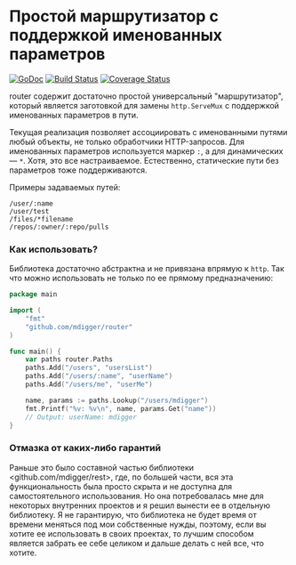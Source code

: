 # Простой маршрутизатор с поддержкой именованных параметров

[![GoDoc](https://godoc.org/github.com/mdigger/router?status.svg)](https://godoc.org/github.com/mdigger/router)
[![Build Status](https://travis-ci.org/mdigger/router.svg)](https://travis-ci.org/mdigger/router)
[![Coverage Status](https://coveralls.io/repos/github/mdigger/router/badge.svg?branch=master)](https://coveralls.io/github/mdigger/router?branch=master)

router содержит достаточно простой универсальный "маршрутизатор",
который является заготовкой для замены `http.ServeMux` с поддержкой именованных
параметров в пути.

Текущая реализация позволяет ассоциировать с именованными путями любый
объекты, не только обработчики HTTP-запросов. Для именованных параметров
используется маркер `:`, а для динамических — `*`. Хотя, это все
настраиваемое. Естественно, статические пути без параметров тоже
поддерживаются.

Примеры задаваемых путей:

	/user/:name
	/user/test
	/files/*filename
	/repos/:owner/:repo/pulls

### Как использовать?

Библиотека достаточно абстрактна и не привязана впрямую к `http`. Так что можно 
использовать не только по ее прямому предназначению:

```go
package main

import (
	"fmt"
	"github.com/mdigger/router"
)

func main() {
	var paths router.Paths
	paths.Add("/users", "usersList")
	paths.Add("/users/:name", "userName")
	paths.Add("/users/me", "userMe")

	name, params := paths.Lookup("/users/mdigger")
	fmt.Printf("%v: %v\n", name, params.Get("name"))
	// Output: userName: mdigger
}
```

### Отмазка от каких-либо гарантий

Раньше это было составной частью библиотеки <github.com/mdigger/rest>, где,
по большей части, вся эта функциональность была просто скрыта и не доступна
для самостоятельного использования. Но она потребовалась мне для некоторых
внутренних проектов и я решил вынести ее в отдельную библиотеку. Я не
гарантирую, что библиотека не будет время от времени меняться под мои
собственные нужды, поэтому, если вы хотите ее использовать в своих проектах,
то лучшим способом является забрать ее себе целиком и дальше делать с ней
все, что хотите.

